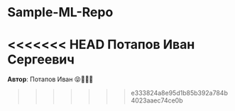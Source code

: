 # Sample-ML-Repo

<<<<<<< HEAD
Потапов Иван Сергеевич
=======
__Автор__: Потапов Иван 😝🥴🕵️‍♂️
>>>>>>> e333824a8e95d1b85b392a784b4023aaec74ce0b
